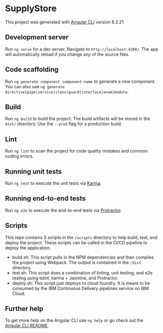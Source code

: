 # SupplyStore

This project was generated with [Angular CLI](https://github.com/angular/angular-cli) version 8.3.21.

## Development server

Run `ng serve` for a dev server. Navigate to `http://localhost:4200/`. The app will automatically reload if you change any of the source files.

## Code scaffolding

Run `ng generate component component-name` to generate a new component. You can also use `ng generate directive|pipe|service|class|guard|interface|enum|module`.

## Build

Run `ng build` to build the project. The build artifacts will be stored in the `dist/` directory. Use the `--prod` flag for a production build.

## Lint

Run `ng lint` to scan the project for code quality mistakes and common coding errors.

## Running unit tests

Run `ng test` to execute the unit tests via [Karma](https://karma-runner.github.io).

## Running end-to-end tests

Run `ng e2e` to execute the end-to-end tests via [Protractor](http://www.protractortest.org/).

## Scripts

This repo contains 3 scripts in the `/scripts` directory to help build, test, and deploy the project. These scripts can be called in the CI/CD pipeline to deploy the application.

- build.sh: This script pulls in the NPM dependencies and then compiles the project using Webpack. The output is contained in the `/dist` directory.
- test.sh: This script does a combination of linting, unit testing, and e2e testing using tslint, karma + Jasmine, and Protractor.
- deploy.sh: This script just deploys to cloud foundry. It is meant to be consumed by the IBM Continuous Delivery pipelines service on IBM Cloud.

## Further help

To get more help on the Angular CLI use `ng help` or go check out the [Angular CLI README](https://github.com/angular/angular-cli/blob/master/README.md).
